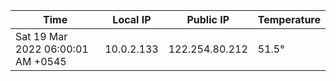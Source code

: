 | Time     | Local IP | Public IP | Temperature |
| ----------- | ----------- | ----------- | ----------- |
| Sat 19 Mar 2022 06:00:01 AM +0545      | 10.0.2.133     | 122.254.80.212  | 51.5° |

